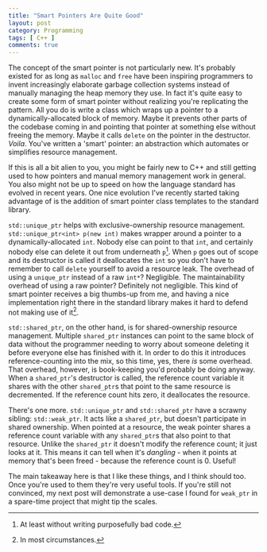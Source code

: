 ```yaml
---
title: "Smart Pointers Are Quite Good"
layout: post
category: Programming
tags: [ C++ ]
comments: true
---
```


The concept of the smart pointer is not particularly new. It's probably existed for as long as `malloc` and `free` have been inspiring programmers to invent increasingly elaborate garbage collection systems instead of manually managing the heap memory they use. In fact it's quite easy to create some form of smart pointer without realizing you're replicating the pattern. All you do is write a class which wraps up a pointer to a dynamically-allocated block of memory. Maybe it prevents other parts of the codebase coming in and pointing that pointer at something else without freeing the memory. Maybe it calls `delete` on the pointer in the destructor. *Voila*. You've written a 'smart' pointer: an abstraction which automates or simplifies resource management.

If this is all a bit alien to you, you might be fairly new to C++ and still getting used to how pointers and manual memory management work in general. You also might not be up to speed on how the language standard has evolved in recent years. One nice evolution I've recently started taking advantage of is the addition of smart pointer class templates to the standard library.

`std::unique_ptr` helps with exclusive-ownership resource management. `std::unique_ptr<int> p(new int)` makes wrapper around a pointer to a dynamically-allocated `int`. Nobody else can point to that `int`, and certainly nobody else can delete it out from underneath `p`[^1]. When `p` goes out of scope and its destructor is called it deallocates the `int` so you don't have to remember to call `delete` yourself to avoid a resource leak. The overhead of using a `unique_ptr` instead of a raw `int*`? Negligible. The maintainability overhead of using a raw pointer? Definitely not negligible. This kind of smart pointer receives a big thumbs-up from me, and having a nice implementation right there in the standard library makes it hard to defend not making use of it[^2].

`std::shared_ptr`, on the other hand, is for shared-ownership resource management. Multiple `shared_ptr` instances can point to the same block of data without the programmer needing to worry about someone deleting it before everyone else has finished with it. In order to do this it introduces reference-counting into the mix, so this time, yes, there *is* some overhead. That overhead, however, is book-keeping you'd probably be doing anyway. When a `shared_ptr`'s destructor is called, the reference count variable it shares with the other `shared_ptr`s that point to the same resource is decremented. If the reference count hits zero, it deallocates the resource.

There's one more. `std::unique_ptr` and `std::shared_ptr` have a scrawny sibling: `std::weak_ptr`. It acts like a `shared_ptr`, but doesn't participate in shared ownership. When pointed at a resource, the weak pointer shares a reference count variable with any `shared_ptr`s that also point to that resource. Unlike the `shared_ptr` it doesn't modify the reference count; it just looks at it. This means it can tell when it's *dangling* - when it points at memory that's been freed - because the reference count is 0. Useful!  

The main takeaway here is that I like these things, and I think should too. Once you're used to them they're very useful tools. If you're still not convinced, my next post will demonstrate a use-case I found for `weak_ptr` in a spare-time project that might tip the scales.

[^1]: At least without writing purposefully bad code.
[^2]: In most circumstances.
